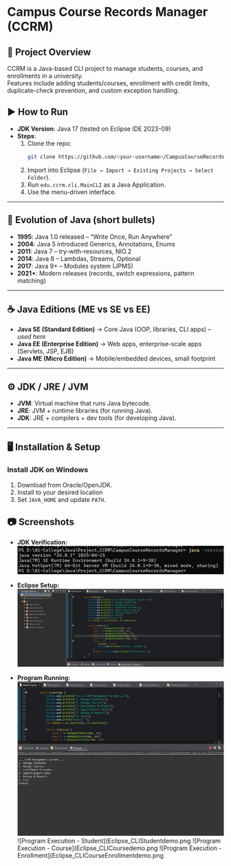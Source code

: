 # Campus Course Records Manager (CCRM)

## 📌 Project Overview
CCRM is a Java-based CLI project to manage students, courses, and enrollments in a university.  
Features include adding students/courses, enrollment with credit limits, duplicate-check prevention, and custom exception handling.

## ▶️ How to Run
- **JDK Version**: Java 17 (tested on Eclipse IDE 2023-09)
- **Steps**:
  1. Clone the repo:  
     ```bash
     git clone https://github.com/<your-username>/CampusCourseRecordsManager.git
     ```
  2. Import into Eclipse (`File → Import → Existing Projects → Select Folder`).
  3. Run `edu.ccrm.cli.MainCLI` as a Java Application.
  4. Use the menu-driven interface.

---

## 🧾 Evolution of Java (short bullets)
- **1995**: Java 1.0 released – “Write Once, Run Anywhere”
- **2004**: Java 5 introduced Generics, Annotations, Enums
- **2011**: Java 7 – try-with-resources, NIO.2
- **2014**: Java 8 – Lambdas, Streams, Optional
- **2017**: Java 9+ – Modules system (JPMS)
- **2021+**: Modern releases (records, switch expressions, pattern matching)

---

## ☕ Java Editions (ME vs SE vs EE)
- **Java SE (Standard Edition)** → Core Java (OOP, libraries, CLI apps) – *used here*
- **Java EE (Enterprise Edition)** → Web apps, enterprise-scale apps (Servlets, JSP, EJB)
- **Java ME (Micro Edition)** → Mobile/embedded devices, small footprint

---

## ⚙️ JDK / JRE / JVM
- **JVM**: Virtual machine that runs Java bytecode.
- **JRE**: JVM + runtime libraries (for running Java).
- **JDK**: JRE + compilers + dev tools (for developing Java).

---

## 🖥️ Installation & Setup
### Install JDK on Windows
1. Download from Oracle/OpenJDK.
2. Install to your desired location
3. Set `JAVA_HOME` and update `PATH`.


## 📷 Screenshots

- **JDK Verification:**  
  ![JDK Version](Java_Version.png)

- **Eclipse Setup:**  
  ![Eclipse Setup](Eclipse_Projectworkspace.png)

- **Program Running:**  
  ![Program Execution ](Eclipse_CLIRun.png)
  ![Program Execution - Student](Eclipse_CLIStudentdemo.png
  ![Program Execution - Course](Eclipse_CLICoursedemo.png
  ![Program Execution - Enrollment](Eclipse_CLICourseEnrollmentdemo.png

